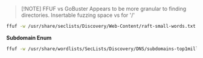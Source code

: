 
> [!NOTE] FFUF vs GoBuster
> Appears to be more granular to finding directories. Insertable fuzzing space vs for '/'
> 
> 


```bash
ffuf -w /usr/share/seclists/Discovery/Web-Content/raft-small-words.txt -u http://10.10.99.113:1337/hmr_FUZZ -s
```

**Subdomain Enum**
```bash
ffuf -w /usr/share/wordlists/SecLists/Discovery/DNS/subdomains-top1million-110000.txt -u http://creative.thm/ -H "Host:FUZZ.creative.thm" -fw 6
```
